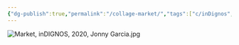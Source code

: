 ```yaml
---
{"dg-publish":true,"permalink":"/collage-market/","tags":["c/inDignos","c/neon","c/red","c/flat-background","c/black","c/woman","c/lips","c/man","c/vampire","c/2020"],"created":"2024-06-28T12:56:46.000-04:00","updated":"2024-04-15T12:04:35.000-04:00"}
---
```



![Market, inDIGNOS, 2020, Jonny Garcia.jpg](/img/user/MEDIA/Market,%20inDIGNOS,%202020,%20Jonny%20Garcia.jpg)
